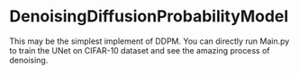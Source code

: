 # DenoisingDiffusionProbabilityModel
This may be the simplest implement of DDPM. You can directly run Main.py to train the UNet on CIFAR-10 dataset and see the amazing process of denoising.

